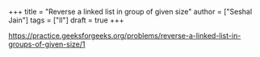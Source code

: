 +++
title = "Reverse a linked list in group of given size"
author = ["Seshal Jain"]
tags = ["ll"]
draft = true
+++

<https://practice.geeksforgeeks.org/problems/reverse-a-linked-list-in-groups-of-given-size/1>
